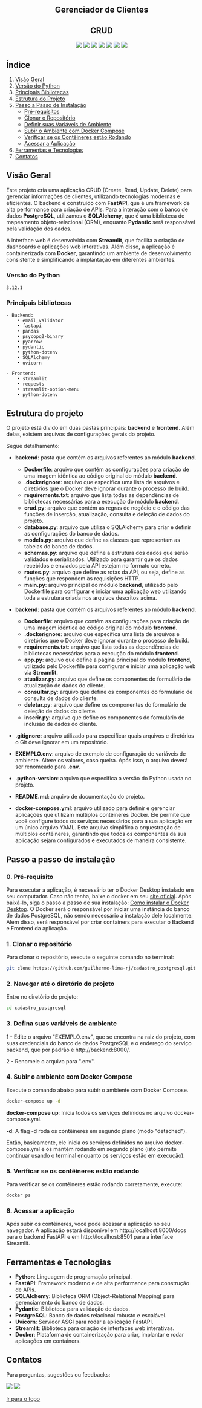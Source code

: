 <div align="center">
  
  <h2><b>Gerenciador de Clientes</b></h2>
  <h2>CRUD</h2>
</div>
<div align="center">
    <a href="https://www.python.org/" target="_blank"><img src="https://img.shields.io/badge/Python-14354C?style=for-the-badge&logo=python&logoColor=white" target="_blank"></a>
    <a href="https://www.postgresql.org/docs/" target="_blank"><img src="https://img.shields.io/badge/postgres-%23316192.svg?style=for-the-badge&logo=postgresql&logoColor=white" target="_blank"></a>
    <a href="https://fastapi.tiangolo.com/" target="_blank"><img src="https://img.shields.io/badge/FastAPI-005571?style=for-the-badge&logo=fastapi" target="_blank"></a>
    <a href="https://streamlit.io/" target="_blank"><img src="https://img.shields.io/badge/Streamlit-FF4B4B?style=for-the-badge&logo=streamlit&logoColor=white" target="_blank"></a>
    <a href="https://www.sqlalchemy.org/" target="_blank"><img src="https://img.shields.io/badge/SQLAlchemy-323232?style=for-the-badge&logo=sqlalchemy&logoColor=white" target="_blank"></a>
    <a href="https://pydantic-docs.helpmanual.io/" target="_blank"><img src="https://img.shields.io/badge/Pydantic-3776AB?style=for-the-badge&logo=pydantic&logoColor=white" target="_blank"></a>
    <a href="https://docs.docker.com/" target="_blank"><img src="https://img.shields.io/badge/docker-%230db7ed.svg?style=for-the-badge&logo=docker&logoColor=white" target="_blank"></a>
</div>

## Índice

1. [Visão Geral](#visão-geral)
2. [Versão do Python](#versão-do-python)
3. [Principais Bibliotecas](#principais-bibliotecas)
4. [Estrutura do Projeto](#estrutura-do-projeto)
5. [Passo a Passo de Instalação](#passo-a-passo-de-instalação)
   - [Pré-requisitos](#0-pré-requisito)
   - [Clonar o Repositório](#1-clonar-o-repositório)
   - [Definir suas Variáveis de Ambiente](#3-defina-suas-variáveis-de-ambiente)
   - [Subir o Ambiente com Docker Compose](#4-subir-o-ambiente-com-docker-compose)
   - [Verificar se os Contêineres estão Rodando](#5-verificar-se-os-contêineres-estão-rodando)
   - [Acessar a Aplicação](#6-acessar-a-aplicação)
6. [Ferramentas e Tecnologias](#ferramentas-e-tecnologias)
7. [Contatos](#contatos)


## Visão Geral

Este projeto cria uma aplicação CRUD (Create, Read, Update, Delete) para gerenciar informações de clientes, utilizando tecnologias modernas e eficientes. O backend é construído com **FastAPI**, que é um framework de alta performance para criação de APIs. Para a interação com o banco de dados **PostgreSQL**, utilizamos o **SQLAlchemy**, que é uma biblioteca de mapeamento objeto-relacional (ORM), enquanto **Pydantic** será responsável pela validação dos dados.

A interface web é desenvolvida com **Streamlit**, que facilita a criação de dashboards e aplicações web interativas. Além disso, a aplicação é containerizada com **Docker**, garantindo um ambiente de desenvolvimento consistente e simplificando a implantação em diferentes ambientes.

### Versão do Python
    3.12.1

### Principais bibliotecas
    - Backend:
        • email_validator
        • fastapi
        • pandas
        • psycopg2-binary
        • pyarrow
        • pydantic
        • python-dotenv
        • SQLAlchemy
        • uvicorn

    - Frontend: 
        • streamlit
        • requests
        • streamlit-option-menu
        • python-dotenv

## Estrutura do projeto
O projeto está divido em duas pastas principais: **backend** e **frontend**. Além delas, existem arquivos de configurações gerais do projeto.

Segue detalhamento:  

- **backend**: pasta que contém os arquivos referentes ao módulo **backend**.
  - **Dockerfile**: arquivo que contém as  configurações para criação de uma imagem idêntica ao código original do módulo **backend**.
  - **.dockerignore**: arquivo que especifica uma lista de arquivos e diretórios que o Docker deve ignorar durante o processo de build. 
  - **requirements.txt**: arquivo que lista todas as dependências de bibliotecas necessárias para a execução do módulo **backend**.
  - **crud.py**: arquivo que contém as regras de negócio e o código das funções de inserção, atualização, consulta e deleção de dados do projeto.
  - **database.py**: arquivo que utiliza o SQLAlchemy para criar e definir as configurações do banco de dados.
  - **models.py**: arquivo que define as classes que representam as tabelas do banco de dados.
  - **schemas.py**:  arquivo que define a estrutura dos dados que serão validados e serializados. Utilizado para garantir que os dados recebidos e enviados pela API estejam no formato correto.
  - **routes.py**: arquivo que define as rotas da API, ou seja, define as funções que respondem às requisições HTTP.
  - **main.py**: arquivo principal do módulo **backend**, utilizado pelo Dockerfile para configurar e iniciar uma aplicação web utilizando toda a estrutura criada nos arquivos descritos acima.

- **backend**: pasta que contém os arquivos referentes ao módulo **backend**.
  - **Dockerfile**: arquivo que contém as  configurações para criação de uma imagem idêntica ao código original do módulo **frontend**.
  - **.dockerignore**: arquivo que especifica uma lista de arquivos e diretórios que o Docker deve ignorar durante o processo de build.
  - **requirements.txt**: arquivo que lista todas as dependências de bibliotecas necessárias para a execução do módulo **frontend**.
  - **app.py**: arquivo que define a página principal do módulo **frontend**, utilizado pelo Dockerfile para configurar e iniciar uma aplicação web via **Streamlit**.
  - **atualizar.py**: arquivo que define os componentes do formulário de atualização de dados do cliente.
  - **consultar.py**: arquivo que define os componentes do formulário de consulta de dados do cliente.
  - **deletar.py**: arquivo que define os componentes do formulário de deleção de dados do cliente.
  - **inserir.py**: arquivo que define os componentes do formulário de inclusão de dados do cliente.

- **.gitignore**: arquivo utilizado para especificar quais arquivos e diretórios o Git deve ignorar em um repositório. 
- **EXEMPLO.env**: arquivo de exemplo de configuração de variáveis de ambiente. Altere os valores, caso queira. Após isso, o arquivo deverá ser renomeado para **.env**.
- **.python-version**: arquivo que especifica a versão do Python usada no projeto.
- **README.md**: arquivo de documentação do projeto.
- **docker-compose.yml**: arquivo utilizado para definir e gerenciar aplicações que utilizam múltiplos contêineres Docker. Ele permite que você configure todos os serviços necessários para a sua aplicação em um único arquivo YAML. Este arquivo simplifica a orquestração de múltiplos contêineres, garantindo que todos os componentes da sua aplicação sejam configurados e executados de maneira consistente.

## Passo a passo de instalação

### 0. Pré-requisito

Para executar a aplicação, é necessário ter o Docker Desktop instalado em seu computador.
Caso não tenha, baixe o docker em seu [site oficial](https://www.docker.com/). Após baixá-lo, siga o passo a passo de sua instalação: [Como instalar o Docker Desktop](https://docs.docker.com/desktop/).
O Docker será o responsável por iniciar uma instância do banco de dados PostgreSQL, não sendo necessário a instalação dele localmente. Além disso, será responsável por criar containers para executar o Backend e Frontend da aplicação.

### 1. Clonar o repositório

Para clonar o repositório, execute o seguinte comando no terminal:

```bash
git clone https://github.com/guilherme-lima-rj/cadastro_postgresql.git
```
### 2. Navegar até o diretório do projeto

Entre no diretório do projeto:

```bash
cd cadastro_postgresql
```
### 3. Defina suas variáveis de ambiente

1 - Edite o arquivo "EXEMPLO.env", que se encontra na raiz do projeto, com suas credenciais do banco de dados PostgreSQL e o endereço do serviço backend, que por padrão é http://backend:8000/.

2 - Renomeie o arquivo para ".env".

### 4. Subir o ambiente com Docker Compose

Execute o comando abaixo para subir o ambiente com Docker Compose. 

```bash
docker-compose up -d
```

**docker-compose up**: Inicia todos os serviços definidos no arquivo docker-compose.yml.

**-d**: A flag -d roda os contêineres em segundo plano (modo "detached").

Então, basicamente, ele inicia os serviços definidos no arquivo docker-compose.yml e os mantém rodando em segundo plano (isto permite  continuar usando o terminal enquanto os serviços estão em execução).

### 5. Verificar se os contêineres estão rodando
Para verificar se os contêineres estão rodando corretamente, execute:

```bash
docker ps
```

### 6. Acessar a aplicação
Após subir os contêineres, você pode acessar a aplicação no seu navegador. A aplicação estará disponível em http://localhost:8000/docs para o backend FastAPI e em http://localhost:8501 para a interface Streamlit.

## Ferramentas e Tecnologias

- **Python**: Linguagem de programação principal.
- **FastAPI**: Framework moderno e de alta performance para construção de APIs.
- **SQLAlchemy**: Biblioteca ORM (Object-Relational Mapping) para gerenciamento do banco de dados.
- **Pydantic**: Biblioteca para validação de dados.
- **PostgreSQL**: Banco de dados relacional robusto e escalável.
- **Uvicorn**: Servidor ASGI para rodar a aplicação FastAPI.
- **Streamlit**: Biblioteca para criação de interfaces web interativas.
- **Docker**: Plataforma de containerização para criar, implantar e rodar aplicações em containers.

## Contatos

Para perguntas, sugestões ou feedbacks:

<div>
    <a href="HTTPS://www.linkedin.com/in/guilherme-limas-rj" target="_blank"><img src="https://img.shields.io/badge/-LinkedIn-%230077B5?style=for-the-badge&logo=linkedin&logoColor=white" target="_blank"></a> 
    <a href="mailto:guilherme.lima@ymail.com"><img src="https://img.shields.io/badge/-Yahoo%20Mail!-%237E1FFF?style=for-the-badge&logo=yahoo&logoColor=white" target="_blank"></a>
</div> 

[Ir para o topo](#índice)